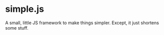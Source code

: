 # simple.js
A small, little JS framework to make things simpler. Except, it just shortens some stuff.
